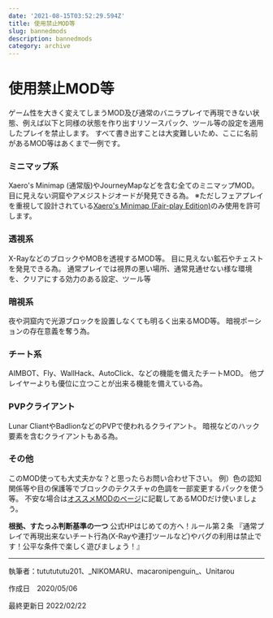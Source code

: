 ```yaml
---
date: '2021-08-15T03:52:29.594Z'
title: 使用禁止MOD等
slug: bannedmods
description: bannedmods
category: archive
---
```

# 使用禁止MOD等

ゲーム性を大きく変えてしまうMOD及び通常のバニラプレイで再現できない状態、例えば以下と同様の状態を作り出すリソースパック、ツール等の設定を適用したプレイを禁止します。
すべて書き出すことは大変難しいため、ここに名前があるMOD等はあくまで一例です。

### ミニマップ系

Xaero's Minimap (通常版)やJourneyMapなどを含む全てのミニマップMOD。
目に見えない洞窟やアメジストジオードが発見できる為。
※ただしフェアプレイを重視して設計されている[Xaero's Minimap (Fair-play Edition)](https://www.curseforge.com/minecraft/mc-mods/xaeros-minimap-fair-play-edition)のみ使用を許可します。

### 透視系

X-RayなどのブロックやMOBを透視するMOD等。
目に見えない鉱石やチェストを発見できる為。
通常プレイでは視界の悪い場所、通常見通せない様な環境を、クリアにする効力のある設定、ツール等

### 暗視系

夜や洞窟内で光源ブロックを設置しなくても明るく出来るMOD等。
暗視ポーションの存在意義を奪う為。

### チート系

AIMBOT、Fly、WallHack、AutoClick、などの機能を備えたチートMOD。
他プレイヤーよりも優位に立つことが出来る機能を備えている為。

### PVPクライアント

Lunar CliantやBadlionなどのPVPで使われるクライアント。
暗視などのハック要素を含むクライアントもある為。

### その他

このMOD使っても大丈夫かな？と思ったらお問い合わせ下さい。
例）色の認知関係等や目の保護等でブロックのテクスチャの色調を一部変更するパックを使う等。
不安な場合は[オススメMODのページ](https://wiki.morino.party/recommendedmods)に記載してあるMODだけ使いましょう。

**根拠、すたっふ判断基準の一つ**
公式HPはじめての方へ！ルール第２条
『通常プレイで再現出来ないチート行為(X-Rayや連打ツールなど)やバグの利用は禁止です！公平な条件で楽しく遊びましょう！』

- - -

執筆者：tututututu201、\_NIKOMARU、macaronipenguin\_、Unitarou

作成日　2020/05/06

最終更新日 2022/02/22

